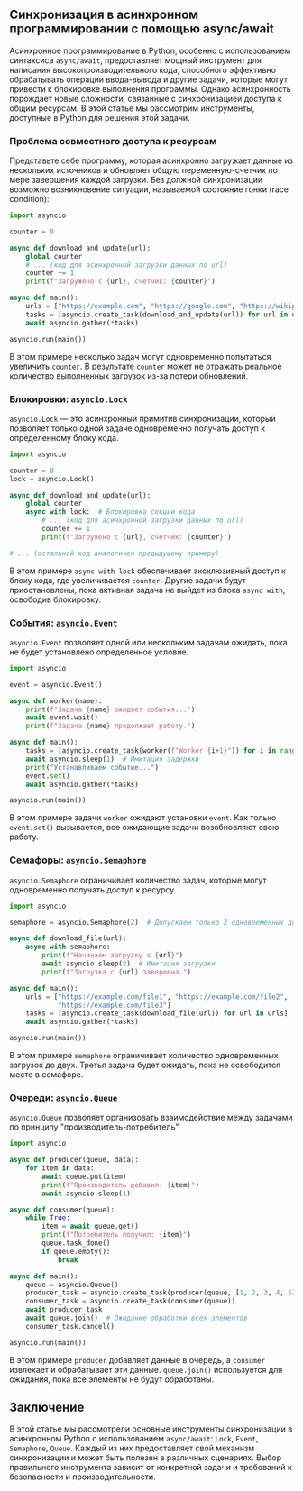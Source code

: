 ## Синхронизация в асинхронном программировании с помощью async/await

Асинхронное программирование в Python, особенно с использованием синтаксиса `async/await`, предоставляет мощный инструмент для написания высокопроизводительного кода, способного эффективно обрабатывать операции ввода-вывода и другие задачи, которые могут привести к блокировке выполнения программы. Однако асинхронность порождает новые сложности, связанные с синхронизацией доступа к общим ресурсам. В этой статье мы рассмотрим инструменты, доступные в Python для решения этой задачи.

### Проблема совместного доступа к ресурсам

Представьте себе программу, которая асинхронно загружает данные из нескольких источников и обновляет общую переменную-счетчик по мере завершения каждой загрузки. Без должной синхронизации возможно возникновение ситуации, называемой состояние гонки (race condition):

```python
import asyncio

counter = 0

async def download_and_update(url):
    global counter
    # ... (код для асинхронной загрузки данных по url)
    counter += 1 
    print(f"Загружено с {url}, счетчик: {counter}")

async def main():
    urls = ["https://example.com", "https://google.com", "https://wikipedia.org"]
    tasks = [asyncio.create_task(download_and_update(url)) for url in urls]
    await asyncio.gather(*tasks)

asyncio.run(main())
```

В этом примере несколько задач могут одновременно попытаться увеличить `counter`.  В результате `counter` может не отражать реальное количество выполненных загрузок из-за потери обновлений. 

### Блокировки: `asyncio.Lock`

`asyncio.Lock` — это асинхронный примитив синхронизации,  который позволяет только одной задаче одновременно получать доступ к определенному блоку кода. 

```python
import asyncio

counter = 0
lock = asyncio.Lock()

async def download_and_update(url):
    global counter
    async with lock:  # Блокировка секции кода
        # ... (код для асинхронной загрузки данных по url)
        counter += 1
        print(f"Загружено с {url}, счетчик: {counter}")

# ... (остальной код аналогичен предыдущему примеру)
```

В этом примере `async with lock` обеспечивает эксклюзивный доступ к блоку кода, где увеличивается `counter`.  Другие задачи будут приостановлены, пока активная задача не выйдет из блока `async with`, освободив блокировку.

### События: `asyncio.Event`

`asyncio.Event` позволяет одной или нескольким задачам ожидать, пока не будет установлено определенное условие.

```python
import asyncio

event = asyncio.Event()

async def worker(name):
    print(f"Задача {name} ожидает события...")
    await event.wait()
    print(f"Задача {name} продолжает работу.")

async def main():
    tasks = [asyncio.create_task(worker(f"Worker {i+1}")) for i in range(3)]
    await asyncio.sleep(1)  # Имитация задержки
    print("Устанавливаем событие...")
    event.set()
    await asyncio.gather(*tasks)

asyncio.run(main())
```

В этом примере задачи `worker` ожидают установки `event`. Как только `event.set()` вызывается, все ожидающие задачи возобновляют свою работу.

### Семафоры: `asyncio.Semaphore`

`asyncio.Semaphore` ограничивает количество задач, которые могут одновременно получать доступ к ресурсу.

```python
import asyncio

semaphore = asyncio.Semaphore(2)  # Допускаем только 2 одновременных доступа

async def download_file(url):
    async with semaphore:
        print(f"Начинаем загрузку с {url}")
        await asyncio.sleep(2)  # Имитация загрузки
        print(f"Загрузка с {url} завершена.")

async def main():
    urls = ["https://example.com/file1", "https://example.com/file2", 
            "https://example.com/file3"]
    tasks = [asyncio.create_task(download_file(url)) for url in urls]
    await asyncio.gather(*tasks)

asyncio.run(main())
```

В этом примере `semaphore` ограничивает количество одновременных загрузок до двух. Третья задача будет ожидать, пока не освободится место в семафоре.

### Очереди: `asyncio.Queue`

`asyncio.Queue` позволяет организовать взаимодействие между задачами по принципу "производитель-потребитель"

```python
import asyncio

async def producer(queue, data):
    for item in data:
        await queue.put(item)
        print(f"Производитель добавил: {item}")
        await asyncio.sleep(1) 

async def consumer(queue):
    while True:
        item = await queue.get()
        print(f"Потребитель получил: {item}")
        queue.task_done()
        if queue.empty():
            break

async def main():
    queue = asyncio.Queue()
    producer_task = asyncio.create_task(producer(queue, [1, 2, 3, 4, 5]))
    consumer_task = asyncio.create_task(consumer(queue))
    await producer_task
    await queue.join()  # Ожидание обработки всех элементов
    consumer_task.cancel()

asyncio.run(main())
```

В этом примере `producer` добавляет данные в очередь, а `consumer` извлекает и обрабатывает эти данные. `queue.join()` используется для ожидания, пока все элементы не будут обработаны.

## Заключение

В этой статье мы рассмотрели основные инструменты синхронизации в асинхронном Python с использованием `async/await`: `Lock`, `Event`, `Semaphore`, `Queue`.  Каждый из них предоставляет свой механизм синхронизации и может быть полезен в различных сценариях.  Выбор правильного инструмента зависит от конкретной задачи и требований к  безопасности и производительности.